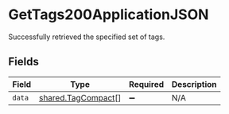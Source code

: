 # GetTags200ApplicationJSON

Successfully retrieved the specified set of tags.


## Fields

| Field                                                    | Type                                                     | Required                                                 | Description                                              |
| -------------------------------------------------------- | -------------------------------------------------------- | -------------------------------------------------------- | -------------------------------------------------------- |
| `data`                                                   | [shared.TagCompact](../../models/shared/tagcompact.md)[] | :heavy_minus_sign:                                       | N/A                                                      |